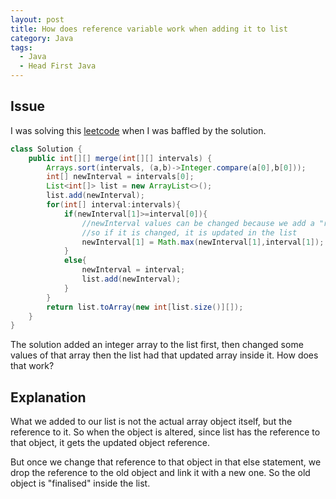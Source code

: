 ```yaml
---
layout: post
title: How does reference variable work when adding it to list
category: Java
tags:
  - Java
  - Head First Java
---
```

## Issue
I was solving this [leetcode](https://leetcode.com/problems/merge-intervals/description/)
when I was baffled by the solution. 

```java
class Solution {
    public int[][] merge(int[][] intervals) {
        Arrays.sort(intervals, (a,b)->Integer.compare(a[0],b[0]));
        int[] newInterval = intervals[0];
        List<int[]> list = new ArrayList<>();
        list.add(newInterval);
        for(int[] interval:intervals){
            if(newInterval[1]>=interval[0]){
                //newInterval values can be changed because we add a "reference variable" newInterval to the list
                //so if it is changed, it is updated in the list
                newInterval[1] = Math.max(newInterval[1],interval[1]); 
            }
            else{
                newInterval = interval;
                list.add(newInterval);
            }
        }
        return list.toArray(new int[list.size()][]);
    }
}
```

The solution added
an integer array to the list first, then changed some values
of that array then the list had that updated array inside it.
How does that work?

## Explanation
What we added to our list is not the actual array object itself,
but the reference to it. So when the object is altered,
since list has the reference to that object, it gets the updated
object reference. 

But once we change that reference to that object in that else
statement, we drop the reference to the old object and link it
with a new one. So the old object is "finalised" inside the
list.
